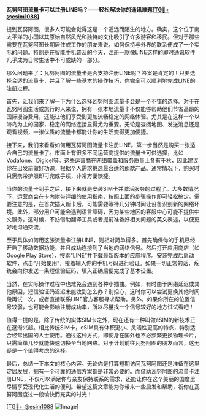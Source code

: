 **瓦努阿图流量卡可以注册LINE吗？——轻松解决你的通讯难题[[TG💪+ @esim1088](https://t.me/s/esim1088)]**

提到瓦努阿图，很多人可能会觉得这是一个遥远而陌生的地方。确实，这个位于南太平洋的小国以其原始自然风光和独特的文化吸引了许多游客和移民。但对于那些需要在瓦努阿图长期居住或工作的朋友来说，如何保持与外界的联系便成了一个实际的问题。特别是在智能手机普及的今天，注册一款像LINE这样的即时通讯软件几乎成为日常生活中不可或缺的一部分。

那么问题来了：瓦努阿图的流量卡是否支持注册LINE呢？答案是肯定的！只要选择合适的流量卡，并且了解一些基本的操作技巧，你完全可以顺利地完成LINE的注册过程。

首先，让我们来了解一下为什么选择瓦努阿图流量卡会是一个不错的选择。对于在瓦努阿图生活或旅行的人来说，拥有一张本地流量卡不仅能够帮助他们节省高昂的国际漫游费用，还能让他们享受到更加流畅稳定的网络体验。尤其是在这样一个以海岛为主的国家，稳定的网络连接显得尤为重要。无论是查阅地图、发送消息还是观看视频，一张优质的流量卡都能让你的生活变得更加便捷。

接下来，我们来看看如何用瓦努阿图流量卡注册LINE。第一步当然是购买一张适合自己的流量卡了。市面上有很多不同运营商提供的流量卡可供选择，比如Vodafone、Digicel等。这些运营商在网络覆盖和服务质量上各有千秋，因此建议你在出发前做好功课，根据个人需求挑选最合适的那款产品。通常情况下，购买时只需携带护照即可完成手续，非常方便快捷。

当你的流量卡到手之后，接下来就是安装SIM卡并激活服务的过程了。大多数情况下，运营商会在卡内附带详细的使用指南，按照上面的步骤操作即可轻松搞定。需要注意的是，在首次插入新卡后，可能需要等待几分钟时间让设备识别新的网络环境。此外，部分用户可能会遇到语言障碍，因为某些地区的客服中心可能不提供中文服务。这时候，不妨借助翻译工具或者提前准备好相关问题的英文表述，以便更好地沟通交流。

至于具体如何用这张流量卡注册LINE，则相对简单得多。首先确保你的手机已经开启了移动数据功能，并且成功连接到了当地的网络信号。然后打开应用商店（如Google Play Store），搜索“LINE”并下载最新版本的应用程序。安装完成后启动软件，点击“开始使用”，接着输入你的手机号码进行验证。如果一切正常的话，系统会向你发送一条短信验证码，填入正确后便完成了基本设置。

当然，在实际操作过程中也难免会遇到各种小插曲。例如，有时由于网络延迟或其他原因，短信验证码迟迟未能收到怎么办？别担心，这时你可以尝试更换其他时间段再试一次，或者直接联系LINE官方客服寻求帮助。另外，如果你所在的位置信号较弱，也可能会影响注册成功率，所以尽量找一个信号较好的地方试试看吧！

值得一提的是，除了传统的实体SIM卡之外，现在还有一种叫做eSIM的新技术正在逐渐兴起。相比传统SIM卡，eSIM具有体积更小、灵活性更高的特点，特别适合经常出国的人士使用。通过这种方式，即使身在国外也不必频繁更换物理卡片，只需简单几步就能快速切换至当地网络。对于计划前往瓦努阿图的朋友而言，这无疑是一个值得考虑的选择。

最后，总结一下本文的核心内容。无论你是打算短期访问瓦努阿图还是准备在这里定居发展，拥有一个可靠的通信方案都是非常必要的。而借助瓦努阿图的流量卡注册LINE，不仅可以满足你与亲友保持联系的需求，还能让你在这个美丽的国度里尽情享受现代化生活的便利。希望这篇文章能为你带来一些启发和帮助，祝你在瓦努阿图度过一段愉快而充实的时光！

[[TG💪+ @esim1088](https://t.me/s/esim1088) ![Image](https://i.postimg.cc/4NQfJmqS/Snipaste-2025-05-13-00-14-12.png)]